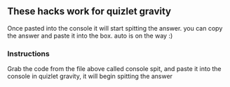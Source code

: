 ## These hacks work for quizlet gravity
Once pasted into the console it will start spitting the answer. you can copy the answer and paste it into the box. auto is on the way :)
### Instructions
Grab the code from the file above called console spit, and paste it into the console in quizlet gravity, it will begin spitting the answer
